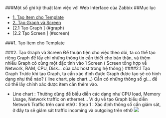 ###Một số ghi kỹ thuật làm việc với Web Interface của Zabbix
##Mục lục
  
*   [1. Tạo Item cho Template](#themitem)
*   [2. Tạo Graph và Screen ](#graphvascreen)
  *   [2.1 Tạo Graph ] (#graph)
  *   [2.2 Tạo Screen ] (#screen)


###1. Tạo Item cho Template




###2. Tạo Graph và Screen
<a name="graphvascreen"> </a> 
Để thuận tiện cho việc theo dõi, ta có thể tạo riêng Graph để lấy chỉ những thông tin cần thiết cho bản thân, và thêm nhiều Graph có cùng một đặc tính vào 1 Screen ( Screen tổng hợp về Network, RAM, CPU, Disk... của các host trong hệ thống )
####2.1 Tạo Graph 
<a name="graph"> </a>
Trước khi tạo Graph, ta cần xác định được Graph được tạo sẽ có hình dạng như thế nào? ( line chart, pie chart...) Cần có những thông số gì... để có thể lấy chính xác được item cần thêm vào.

  * Line chart : Thường dùng để biểu diễn các dạng như CPU load, Memory Usage, Network traffic on ethernet...
     Ví dụ về tạo Graph biểu diễn Network Traffic trên card eth0 :
      Step 1 : Xác định thông số cần giám sát, ở đây ta sẽ giám sát traffic incoming và outgoing trên eth0
      <img src="http://i.imgur.com/36Q09Rx.png">
  
